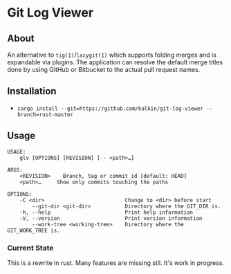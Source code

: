 # Git Log Viewer

## About

An alternative to `tig(1)`/`lazygit(1)` which supports folding merges and is
expandable via plugins. The application can resolve the default merge titles
done by using GitHub or Bitbucket to the actual pull request names.

## Installation

* `cargo install --git=https://github.com/kalkin/git-log-viewer --branch=rust-master`

## Usage

    USAGE:
        glv [OPTIONS] [REVISION] [-- <path>…]

    ARGS:
        <REVISION>    Branch, tag or commit id [default: HEAD]
        <path>…     Show only commits touching the paths

    OPTIONS:
        -C <dir>                          Change to <dir> before start
            --git-dir <git-dir>           Directory where the GIT_DIR is.
        -h, --help                        Print help information
        -V, --version                     Print version information
            --work-tree <working-tree>    Directory where the GIT_WORK_TREE is.

### Current State

This is a rewrite in rust. Many features are missing stil. It's work in
progress.
